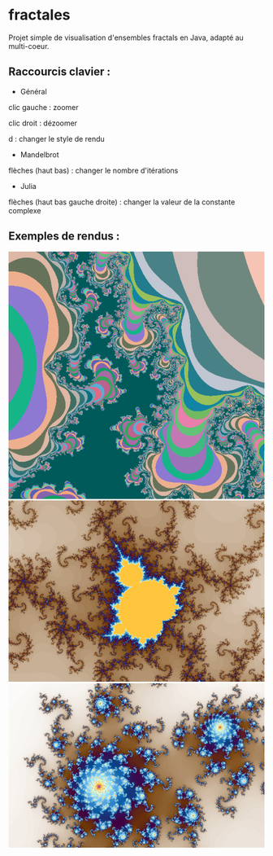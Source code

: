 # fractales
Projet simple de visualisation d'ensembles fractals en Java, adapté au multi-coeur.

<h2> Raccourcis clavier : </h2>

* Général

clic gauche : zoomer

clic droit : dézoomer

d : changer le style de rendu


* Mandelbrot 

flèches (haut bas) : changer le nombre d'itérations

* Julia

flèches (haut bas gauche droite) : changer la valeur de la constante complexe


<h2> Exemples de rendus : </h2>

![Alt text](https://github.com/IIazertyuiopII/fractales/blob/master/screenshots/1.PNG)
![Alt text](https://github.com/IIazertyuiopII/fractales/blob/master/screenshots/2.PNG)
![Alt text](https://github.com/IIazertyuiopII/fractales/blob/master/screenshots/3.PNG)
